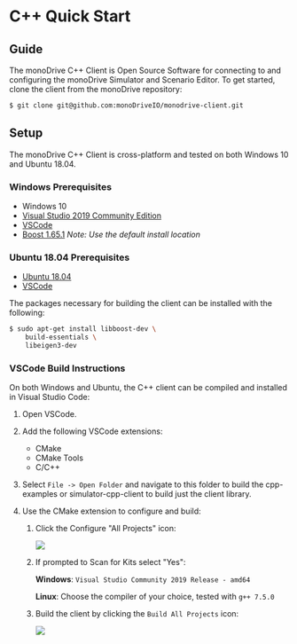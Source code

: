 # C++ Quick Start

## Guide

The monoDrive C++ Client is Open Source Software for connecting to and 
configuring the monoDrive Simulator and Scenario Editor. To get started, 
clone the client from the monoDrive repository:

```bash
$ git clone git@github.com:monoDriveIO/monodrive-client.git
```

## Setup

The monoDrive C++ Client is cross-platform and tested on both Windows 10 and 
Ubuntu 18.04.

### Windows Prerequisites

- Windows 10
- [Visual Studio 2019 Community Edition](https://visualstudio.microsoft.com/vs/community/)
- [VSCode](https://code.visualstudio.com/)
- [Boost 1.65.1](https://sourceforge.net/projects/boost/files/boost-binaries/1.65.1/boost_1_65_1-msvc-14.1-64.exe/download)
    *Note: Use the default install location*
 
### Ubuntu 18.04 Prerequisites
- [Ubuntu 18.04](https://releases.ubuntu.com/18.04.4/)
- [VSCode](https://code.visualstudio.com/)

The packages necessary for building the client can be installed with the 
following:

```bash
$ sudo apt-get install libboost-dev \
    build-essentials \
    libeigen3-dev
```

### VSCode Build Instructions

On both Windows and Ubuntu, the C++ client can be compiled and installed in 
Visual Studio Code:

1. Open VSCode.

1. Add the following VSCode extensions:
    - CMake
    - CMake Tools
    - C/C++

1. Select `File -> Open Folder` and navigate to this folder to build the cpp-examples or simulator-cpp-client to build just the client library.

1. Use the CMake extension to configure and build:

    1. Click the Configure "All Projects" icon: 

        <p class="img_container">
        <img class="sm_img" src="../imgs/configure.png">
        </p>

    1. If prompted to Scan for Kits select "Yes":

        **Windows**: `Visual Studio Community 2019 Release - amd64`
    
        **Linux**: Choose the compiler of your choice, tested with `g++ 7.5.0`
    
    1. Build the client by clicking the `Build All Projects` icon:
    
        <p class="img_container">
        <img class="sm_img" src="../imgs/build.png">
        </p>

